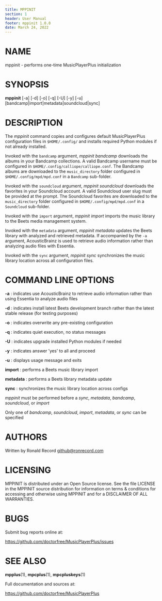 ```yaml
---
title: MPPINIT
section: 1
header: User Manual
footer: mppinit 1.0.0
date: March 24, 2022
---
```

# NAME
mppinit - performs one-time MusicPlayerPlus initialization

# SYNOPSIS
**mppinit** [-a] [-d] [-o] [-q] [-U] [-y] [-u] [bandcamp|import|metadata|soundcloud|sync]

# DESCRIPTION
The *mppinit* command copies and configures default MusicPlayerPlus
configuration files in `$HOME/.config/` and installs required Python
modules if not already installed.

Invoked with the `bandcamp` argument, *mppinit bandcamp* downloads the
albums in your Bandcamp collections. A valid Bandcamp username must be
configured in `$HOME/.config/calliope/calliope.conf`. The Bandcamp albums
are downloaded to the `music_directory` folder configured in
`$HOME/.config/mpd/mpd.conf` in a `Bandcamp` sub-folder.

Invoked with the `soundcloud` argument, *mppinit soundcloud* downloads the
favorites in your Soundcloud account. A valid Soundcloud user slug must be
provided at the prompt. The Soundcloud favorites are downloaded to the
`music_directory` folder configured in `$HOME/.config/mpd/mpd.conf` in a
`Soundcloud` sub-folder.

Invoked with the `import` argument, *mppinit import* imports the music
library to the Beets media management system.

Invoked with the `metadata` argument, *mppinit metadata* updates the Beets
library with analyzed and retrieved metadata. If accompanied by the `-a`
argument, AcousticBrainz is used to retrieve audio information rather than
analyzing audio files with Essentia.

Invoked with the `sync` argument, *mppinit sync* synchronizes the music
library location across all configuration files.

# COMMAND LINE OPTIONS

**-a**
: indicates use AcousticBrainz to retrieve audio information rather than using Essentia to analyze audio files

**-d**
: indicates install latest Beets development branch rather than the latest stable release (for testing purposes)

**-o**
: indicates overwrite any pre-existing configuration

**-q**
: indicates quiet execution, no status messages

**-U**
: indicates upgrade installed Python modules if needed

**-y**
: indicates answer 'yes' to all and proceed

**-u**
: displays usage message and exits

**import**
: performs a Beets music library import

**metadata**
: performs a Beets library metadata update

**sync**
: synchronizes the music library location across configs

*mppinit* must be performed before a *sync*, *metadata*, *bandcamp*, *soundcloud*, or *import*

Only one of *bandcamp*, *soundcloud*, *import*, *metadata*, or *sync* can be specified

# AUTHORS
Written by Ronald Record github@ronrecord.com

# LICENSING
MPPINIT is distributed under an Open Source license.
See the file LICENSE in the MPPINIT source distribution
for information on terms &amp; conditions for accessing and
otherwise using MPPINIT and for a DISCLAIMER OF ALL WARRANTIES.

# BUGS
Submit bug reports online at:

https://github.com/doctorfree/MusicPlayerPlus/issues

# SEE ALSO
**mpplus**(1), **mpcplus**(1), **mpcpluskeys**(1)

Full documentation and sources at:

https://github.com/doctorfree/MusicPlayerPlus

